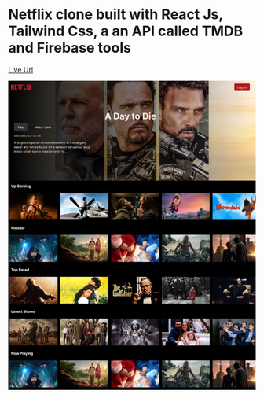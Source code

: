 # Netflix clone built with React Js, Tailwind Css, a an API called TMDB and Firebase tools

[Live Url](https://netflix-tailwind-react.web.app/)

![image](./src/images/desktop.png)

